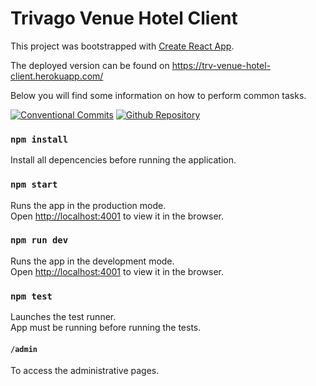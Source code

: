 # Trivago Venue Hotel Client

This project was bootstrapped with [Create React App](https://github.com/facebookincubator/create-react-app).

The deployed version can be found on https://trv-venue-hotel-client.herokuapp.com/

Below you will find some information on how to perform common tasks.<br>

[![Conventional Commits](https://img.shields.io/badge/Conventional%20Commits-1.0.0-yellow.svg)](https://conventionalcommits.org)
[![Github Repository](https://img.shields.io/badge/Github%20Repo-1.0.0-blue.svg)](https://github.com/NaderIkladious/trv-venue-hotel-client)

### `npm install`

Install all depencencies before running the application.

### `npm start`

Runs the app in the production mode.<br>
Open [http://localhost:4001](http://localhost:4001) to view it in the browser.

### `npm run dev`

Runs the app in the development mode.<br>
Open [http://localhost:4001](http://localhost:4001) to view it in the browser.

### `npm test`

Launches the test runner.<br>
App must be running before running the tests.

#### `/admin`

To access the administrative pages.
